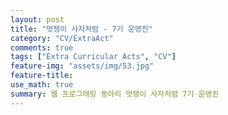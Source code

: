 ```yaml
---
layout: post
title: "멋쟁이 사자처럼 - 7기 운영진"
category: "CV/ExtraAct"
comments: true
tags: ["Extra Curricular Acts", "CV"]
feature-img: "assets/img/53.jpg"
feature-title:
use_math: true
summary: 웹 프로그래밍 동아리 멋쟁이 사자처럼 7기 운영진
---
```

